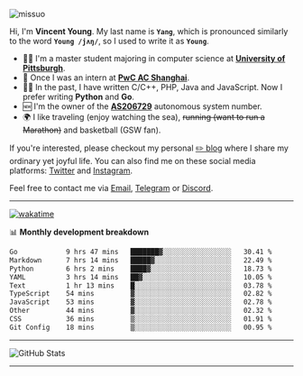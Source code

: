<p align="left"> <img src="https://komarev.com/ghpvc/?username=missuo&label=Profile%20views&color=0e75b6&style=flat" alt="missuo" /> </p>


Hi, I'm **Vincent Young**. My last name is **`Yang`**, which is pronounced similarly to the word **`Young /jʌŋ/`**, so I used to write it as **`Young`**. 

-  👨‍🎓 I'm a master student majoring in computer science at [**University of Pittsburgh**](https://www.pitt.edu).
-  💼 Once I was an intern at **[PwC AC Shanghai](https://www.linkedin.com/company/pwc-ac-shanghai/)**.
-  👨‍💻 In the past, I have written C/C++, PHP, Java and JavaScript. Now I prefer writing **Python** and **Go**.
-  🆕 I'm the owner of the **[AS206729](https://bgp.tools/AS206729)** autonomous system number.
-  🌍 I like traveling (enjoy watching the sea), ~~running (want to run a Marathon)~~ and basketball (GSW fan).

If you're interested, please checkout my personal [✏️ blog](https://missuo.me/) where I share my ordinary yet joyful life. You can also find me on these social media platforms: [Twitter](https://twitter.com/m1ssuo) and [Instagram](https://www.instagram.com/m1ssuo).

Feel free to contact me via <a href="mailto:i@yyt.moe">Email</a>, [Telegram](https://t.me/missuo) or [Discord](https://discordapp.com/users/missuo#7448).

-------

[![wakatime](https://wakatime.com/badge/user/c13cd961-40ca-417a-afb6-1f9ea8ac295c.svg)](https://wakatime.com/@missuo)

📊 **Monthly development breakdown**
<!--START_SECTION:waka-->

```txt
Go            9 hrs 47 mins   ███████▓░░░░░░░░░░░░░░░░░   30.41 %
Markdown      7 hrs 14 mins   █████▓░░░░░░░░░░░░░░░░░░░   22.49 %
Python        6 hrs 2 mins    ████▓░░░░░░░░░░░░░░░░░░░░   18.73 %
YAML          3 hrs 14 mins   ██▓░░░░░░░░░░░░░░░░░░░░░░   10.05 %
Text          1 hr 13 mins    █░░░░░░░░░░░░░░░░░░░░░░░░   03.78 %
TypeScript    54 mins         ▓░░░░░░░░░░░░░░░░░░░░░░░░   02.82 %
JavaScript    53 mins         ▓░░░░░░░░░░░░░░░░░░░░░░░░   02.78 %
Other         44 mins         ▓░░░░░░░░░░░░░░░░░░░░░░░░   02.32 %
CSS           36 mins         ▒░░░░░░░░░░░░░░░░░░░░░░░░   01.91 %
Git Config    18 mins         ▒░░░░░░░░░░░░░░░░░░░░░░░░   00.95 %
```

<!--END_SECTION:waka-->

-------

![GitHub Stats](https://github-readme-stats-opal-alpha-76.vercel.app/api?username=missuo&show_icons=true&theme=transparent)

-------

